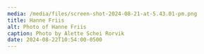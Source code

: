 ```yaml
---
media: /media/files/screen-shot-2024-08-21-at-5.43.01-pm.png
title: Hanne Friis
alt: Photo of Hanne Friis
caption: Photo by Alette Schei Rorvik
date: 2024-08-22T10:54:00-0500
---
```

